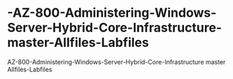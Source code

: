 # -AZ-800-Administering-Windows-Server-Hybrid-Core-Infrastructure-master-Allfiles-Labfiles
 AZ-800-Administering-Windows-Server-Hybrid-Core-Infrastructure master Allfiles-Labfiles
